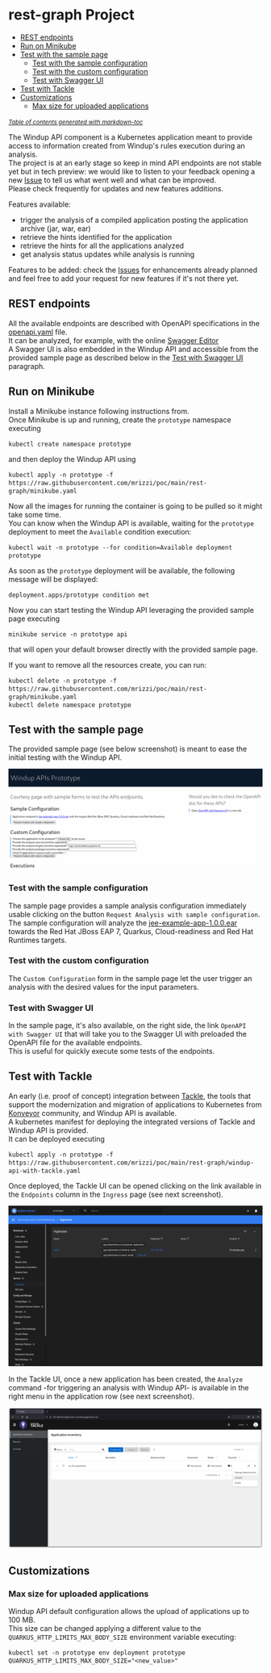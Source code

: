 # rest-graph Project

- [REST endpoints](#rest-endpoints)
- [Run on Minikube](#run-on-minikube)
- [Test with the sample page](#test-with-the-sample-page)
  * [Test with the sample configuration](#test-with-the-sample-configuration)
  * [Test with the custom configuration](#test-with-the-custom-configuration)
  * [Test with Swagger UI](#test-with-swagger-ui)
- [Test with Tackle](#test-with-tackle)
- [Customizations](#customizations)
  * [Max size for uploaded applications](#max-size-for-uploaded-applications)

<small><i><a href='http://ecotrust-canada.github.io/markdown-toc/'>Table of contents generated with markdown-toc</a></i></small>

The Windup API component is a Kubernetes application meant to provide access to information created from Windup's rules execution during an analysis.  
The project is at an early stage so keep in mind API endpoints are not stable yet but in tech preview: we would like to listen to your feedback opening a new [Issue](https://github.com/mrizzi/poc/issues) to tell us what went well and what can be improved.  
Please check frequently for updates and new features additions.  

Features available:
* trigger the analysis of a compiled application posting the application archive (jar, war, ear)
* retrieve the hints identified for the application
* retrieve the hints for all the applications analyzed
* get analysis status updates while analysis is running

Features to be added: check the [Issues](https://github.com/mrizzi/poc/issues) for enhancements already planned and feel free to add your request for new features if it's not there yet.  

## REST endpoints

All the available endpoints are described with OpenAPI specifications in the [openapi.yaml](src/main/resources/META-INF/openapi.yaml) file.  
It can be analyzed, for example, with the online [Swagger Editor](https://editor.swagger.io/?url=https://raw.githubusercontent.com/mrizzi/poc/main/rest-graph/src/main/resources/META-INF/openapi.yaml)  
A Swagger UI is also embedded in the Windup API and accessible from the provided sample page as described below in the [Test with Swagger UI](#test-with-swagger-ui) paragraph.  

## Run on Minikube
Install a Minikube instance following instructions from.  
Once Minikube is up and running, create the `prototype` namespace executing
```shell
kubectl create namespace prototype
```
and then deploy the Windup API using
```shell
kubectl apply -n prototype -f https://raw.githubusercontent.com/mrizzi/poc/main/rest-graph/minikube.yaml
```
Now all the images for running the container is going to be pulled so it might take some time.  
You can know when the Windup API is available, waiting for the `prototype` deployment to meet the `Available` condition execution:
```shell
kubectl wait -n prototype --for condition=Available deployment prototype
```
As soon as the `prototype` deployment will be available, the following message will be displayed:
```shell
deployment.apps/prototype condition met
```
Now you can start testing the Windup API leveraging the provided sample page executing
```shell
minikube service -n prototype api
```
that will open your default browser directly with the provided sample page.  

If you want to remove all the resources create, you can run:
```shell
kubectl delete -n prototype -f https://raw.githubusercontent.com/mrizzi/poc/main/rest-graph/minikube.yaml
kubectl delete namespace prototype
```

## Test with the sample page

The provided sample page (see below screenshot) is meant to ease the initial testing with the Windup API.  

![Windup Sample Page](docs/images/windup-sample-page.png?raw=true "Windup Sample Page")

### Test with the sample configuration

The sample page provides a sample analysis configuration immediately usable clicking on the button `Request Analysis with sample configuration`.  
The sample configuration will analyze the [jee-example-app-1.0.0.ear](./src/main/resources/META-INF/resources/samples/jee-example-app-1.0.0.ear) towards the Red Hat JBoss EAP 7, Quarkus, Cloud-readiness and Red Hat Runtimes targets.  

### Test with the custom configuration

The `Custom Configuration` form in the sample page let the user trigger an analysis with the desired values for the input parameters.  

### Test with Swagger UI

In the sample page, it's also available, on the right side, the link `OpenAPI with Swagger UI` that will take you to the Swagger UI with preloaded the OpenAPI file for the available endpoints.  
This is useful for quickly execute some tests of the endpoints.

## Test with Tackle

An early (i.e. proof of concept) integration between [Tackle](https://github.com/konveyor/tackle), the tools that support the modernization and migration of applications to Kubernetes from [Konveyor](https://www.konveyor.io/) community, and Windup API is available.  
A kubernetes manifest for deploying the integrated versions of Tackle and Windup API is provided.  
It can be deployed executing
```shell
kubectl apply -n prototype -f https://raw.githubusercontent.com/mrizzi/poc/main/rest-graph/windup-api-with-tackle.yaml
```
Once deployed, the Tackle UI can be opened clicking on the link available in the `Endpoints` column in the `Ingress` page (see next screenshot).  

![Tackle Minikube Ingress](docs/images/tackle-minikube-ingress.png?raw=true "Tackle Minikube Ingress")  

In the Tackle UI, once a new application has been created, the `Analyze` command -for triggering an analysis with Windup API- is available in the right menu in the application row (see next screenshot).  

![Tackle analyze application](docs/images/tackle-select-analyze.png?raw=true "Tackle analyze application")  

## Customizations

### Max size for uploaded applications

Windup API default configuration allows the upload of applications up to 100 MB.  
This size can be changed applying a different value to the `QUARKUS_HTTP_LIMITS_MAX_BODY_SIZE` environment variable executing:
```shell
kubectl set -n prototype env deployment prototype QUARKUS_HTTP_LIMITS_MAX_BODY_SIZE="<new_value>"
```
